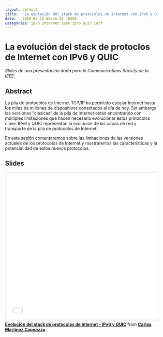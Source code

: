 ```yaml
---
layout: default
title:  "La evolución del stack de protocolos de Internet con IPv6 y QUIC"
date:   2020-06-15 00:16:25 -0300
categories: ipv6 internet ieee ipv6 quic ietf
---
```


# La evolución del stack de protoclos de Internet con IPv6 y QUIC

_Slides de una presentación dada para la Communications Society de la IEEE._

## Abstract

La pila de protocolos de Internet TCP/IP ha permitido escalar Internet hasta los miles de millones de dispositivos conectados al día de hoy. Sin embargo las versiones “clásicas” de la pila de Internet están encontrando con múltiples limitaciones que hacen necesario evolucionar estos protocolos clave. IPv6 y QUIC representan la evolución de las capas de red y transporte de la pila de protocolos de Internet. 

En esta sesión comentaremos sobre las limitaciones de las versiones actuales de los protocolos de Internet y mostraremos las características y la potencialidad de estos nuevos protocolos.


## Slides

<iframe src="//www.slideshare.net/slideshow/embed_code/key/ztHi7v6nF0pv91" width="595" height="485" frameborder="0" marginwidth="0" marginheight="0" scrolling="no" style="border:1px solid #CCC; border-width:1px; margin-bottom:5px; max-width: 100%;" allowfullscreen> </iframe> <div style="margin-bottom:5px"> <strong> <a href="//www.slideshare.net/carlosm30111/evolucin-del-stack-de-protocolos-de-internet-ipv6-y-quic" title="Evolución del stack de protocolos de Internet - IPv6 y QUIC" target="_blank">Evolución del stack de protocolos de Internet - IPv6 y QUIC</a> </strong> from <strong><a href="https://www.slideshare.net/carlosm30111" target="_blank">Carlos Martinez Cagnazzo</a></strong> </div>
